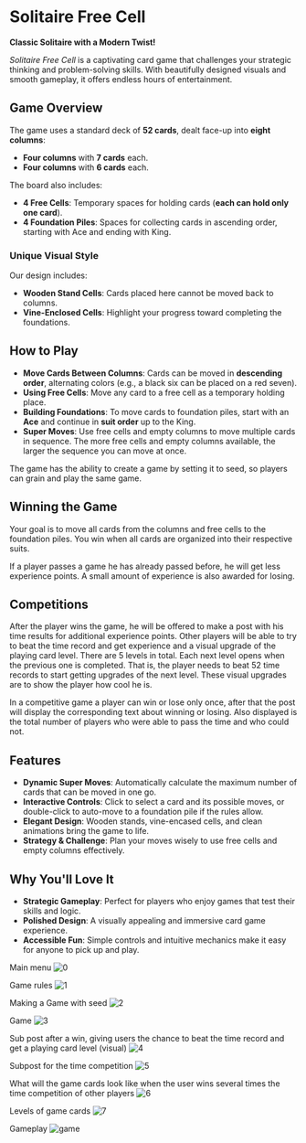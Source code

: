 # **Solitaire Free Cell**

**Classic Solitaire with a Modern Twist!**

*Solitaire Free Cell* is a captivating card game that challenges your strategic thinking and problem-solving skills. With beautifully designed visuals and smooth gameplay, it offers endless hours of entertainment.

## **Game Overview**

The game uses a standard deck of **52 cards**, dealt face-up into **eight columns**:
- **Four columns** with **7 cards** each.
- **Four columns** with **6 cards** each.

The board also includes:
- **4 Free Cells**: Temporary spaces for holding cards (**each can hold only one card**).
- **4 Foundation Piles**: Spaces for collecting cards in ascending order, starting with Ace and ending with King.

### **Unique Visual Style**
Our design includes:
- **Wooden Stand Cells**: Cards placed here cannot be moved back to columns.
- **Vine-Enclosed Cells**: Highlight your progress toward completing the foundations.

## **How to Play**

- **Move Cards Between Columns**: Cards can be moved in **descending order**, alternating colors (e.g., a black six can be placed on a red seven).
- **Using Free Cells**: Move any card to a free cell as a temporary holding place.
- **Building Foundations**: To move cards to foundation piles, start with an **Ace** and continue in **suit order** up to the King.
- **Super Moves**: Use free cells and empty columns to move multiple cards in sequence. The more free cells and empty columns available, the larger the sequence you can move at once.

The game has the ability to create a game by setting it to seed, so players can grain and play the same game.

## **Winning the Game**

Your goal is to move all cards from the columns and free cells to the foundation piles. You win when all cards are organized into their respective suits.

If a player passes a game he has already passed before, he will get less experience points. A small amount of experience is also awarded for losing.

## **Competitions**

After the player wins the game, he will be offered to make a post with his time results for additional experience points. Other players will be able to try to beat the time record and get experience and a visual upgrade of the playing card level. There are 5 levels in total. Each next level opens when the previous one is completed. That is, the player needs to beat 52 time records to start getting upgrades of the next level. These visual upgrades are to show the player how cool he is.

In a competitive game a player can win or lose only once, after that the post will display the corresponding text about winning or losing. Also displayed is the total number of players who were able to pass the time and who could not.

## **Features**

- **Dynamic Super Moves**: Automatically calculate the maximum number of cards that can be moved in one go.
- **Interactive Controls**: Click to select a card and its possible moves, or double-click to auto-move to a foundation pile if the rules allow.
- **Elegant Design**: Wooden stands, vine-encased cells, and clean animations bring the game to life.
- **Strategy & Challenge**: Plan your moves wisely to use free cells and empty columns effectively.

## **Why You'll Love It**

- **Strategic Gameplay**: Perfect for players who enjoy games that test their skills and logic.
- **Polished Design**: A visually appealing and immersive card game experience.
- **Accessible Fun**: Simple controls and intuitive mechanics make it easy for anyone to pick up and play.

Main menu
![0](https://github.com/user-attachments/assets/af20daf6-6242-439f-9ac1-74b8d699a579)

Game rules
![1](https://github.com/user-attachments/assets/614ce2ee-e2b3-4512-a914-991639f8fa6f)

Making a Game with seed
![2](https://github.com/user-attachments/assets/deecc5ca-591b-4c57-82c0-d42eab466b02)

Game
![3](https://github.com/user-attachments/assets/98ec580e-6fe4-4281-bfad-c4a98ebb9046)

Sub post after a win, giving users the chance to beat the time record and get a playing card level (visual)
![4](https://github.com/user-attachments/assets/1182481a-0dcf-4259-85ee-423f2caa4f89)

Subpost for the time competition
![5](https://github.com/user-attachments/assets/9d038ae1-0f6f-4e97-9f0d-e23b8f959dce)

What will the game cards look like when the user wins several times the time competition of other players
![6](https://github.com/user-attachments/assets/8458cbaa-bd05-4968-b89f-84481ddcc037)

Levels of game cards
![7](https://github.com/user-attachments/assets/7940029e-a01d-4219-9c15-5bf6022e906d)

Gameplay
![game](https://github.com/user-attachments/assets/8d4cbdfa-36b5-44e9-92bc-fccd5b6e1c46)
